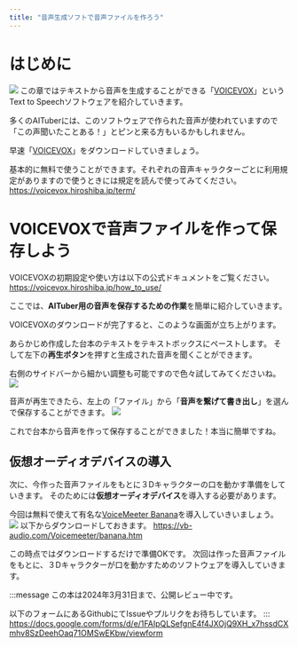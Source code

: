 ```yaml
---
title: "音声生成ソフトで音声ファイルを作ろう"
---
```

# はじめに
![](https://storage.googleapis.com/zenn-user-upload/dc3065981791-20240219.png)
この章ではテキストから音声を生成することができる「[VOICEVOX](https://voicevox.hiroshiba.jp/
)」というText to Speechソフトウェアを紹介していきます。

多くのAITuberには、このソフトウェアで作られた音声が使われていますので「この声聞いたことある！」とピンと来る方もいるかもしれません。

早速「[VOICEVOX](https://voicevox.hiroshiba.jp/
)」をダウンロードしていきましょう。


基本的に無料で使うことができます。それぞれの音声キャラクターごとに利用規定がありますので使うときには規定を読んで使ってみてください。
https://voicevox.hiroshiba.jp/term/

# VOICEVOXで音声ファイルを作って保存しよう
VOICEVOXの初期設定や使い方は以下の公式ドキュメントをご覧ください。
https://voicevox.hiroshiba.jp/how_to_use/

ここでは、**AITuber用の音声を保存するための作業**を簡単に紹介していきます。

VOICEVOXのダウンロードが完了すると、このような画面が立ち上がります。

あらかじめ作成した台本のテキストをテキストボックスにペーストします。
そして左下の**再生ボタン**を押すと生成された音声を聞くことができます。

右側のサイドバーから細かい調整も可能ですので色々試してみてくださいね。
![](https://storage.googleapis.com/zenn-user-upload/ceac1f2d5cb7-20240218.png)

音声が再生できたら、左上の「ファイル」から「**音声を繋げて書き出し**」を選んで保存することができます。
![](https://storage.googleapis.com/zenn-user-upload/91d377b7e3ce-20240218.png)

これで台本から音声を作って保存することができました！本当に簡単ですね。

## 仮想オーディオデバイスの導入
次に、今作った音声ファイルをもとに３Dキャラクターの口を動かす準備をしていきます。
そのためには**仮想オーディオデバイス**を導入する必要があります。

今回は無料で使えて有名な[VoiceMeeter Banana](https://vb-audio.com/Voicemeeter/banana.htm)を導入していきいましょう。
![](https://storage.googleapis.com/zenn-user-upload/9bbabaaeec99-20240218.png)
以下からダウンロードしておきます。
https://vb-audio.com/Voicemeeter/banana.htm

この時点ではダウンロードするだけで準備OKです。
次回は作った音声ファイルをもとに、３Dキャラクターが口を動かすためのソフトウェアを導入していきます。


:::message
この本は2024年3月31日まで、公開レビュー中です。

以下のフォームにあるGithubにてIssueやプルリクをお待ちしています。
:::
https://docs.google.com/forms/d/e/1FAIpQLSefgnE4f4JXOjQ9XH_x7hssdCXmhv8SzDeehOaq71OMSwEKbw/viewform
